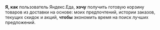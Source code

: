 **Я, как** пользователь Яндекс.Еда, 
**хочу** получить готовую корзину товаров из доставки на основе: моих предпочтений, истории заказов, текущих скидок и акций, 
**чтобы** экономить время на поиск лучших предложений.
